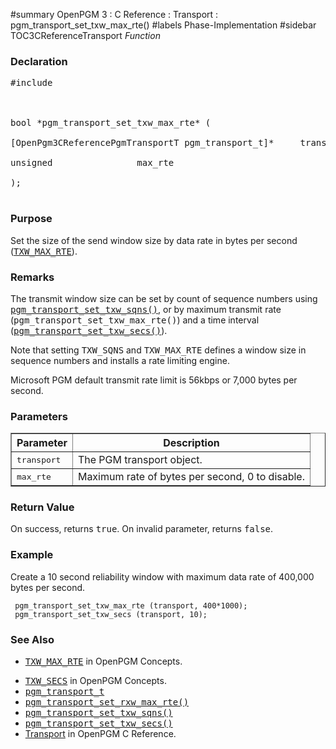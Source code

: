 ﻿#summary OpenPGM 3 : C Reference : Transport : pgm\_transport\_set\_txw\_max\_rte()
#labels Phase-Implementation
#sidebar TOC3CReferenceTransport
_Function_
### Declaration ###
<pre>
#include <pgm/pgm.h><br>
<br>
bool *pgm_transport_set_txw_max_rte* (<br>
[OpenPgm3CReferencePgmTransportT pgm_transport_t]*     transport,<br>
unsigned                max_rte<br>
);<br>
</pre>

### Purpose ###
Set the size of the send window size by data rate in bytes per second (<tt><a href='OpenPgmConceptsTxwMaxRte.md'>TXW_MAX_RTE</a></tt>).

### Remarks ###
The transmit window size can be set by count of sequence numbers using <tt><a href='OpenPgm3CReferencePgmTransportSetTxwSqns.md'>pgm_transport_set_txw_sqns()</a></tt>, or by maximum transmit rate (<tt>pgm_transport_set_txw_max_rte()</tt>) and a time interval (<tt><a href='OpenPgm3CReferencePgmTransportSetTxwSecs.md'>pgm_transport_set_txw_secs()</a></tt>).

Note that setting <tt>TXW_SQNS</tt> and <tt>TXW_MAX_RTE</tt> defines a window size in sequence numbers and installs a rate limiting engine.

Microsoft PGM default transmit rate limit is 56kbps or 7,000 bytes per second.

### Parameters ###
<table cellpadding='5' border='1' cellspacing='0'>
<tr>
<th>Parameter</th>
<th>Description</th>
</tr>
<tr>
<td><tt>transport</tt></td>
<td>The PGM transport object.</td>
</tr><tr>
<td><tt>max_rte</tt></td>
<td>Maximum rate of bytes per second, 0 to disable.</td>
</tr>
</table>


### Return Value ###
On success, returns <tt>true</tt>.  On invalid parameter, returns <tt>false</tt>.

### Example ###
Create a 10 second reliability window with maximum data rate of 400,000 bytes per second.

```
 pgm_transport_set_txw_max_rte (transport, 400*1000);
 pgm_transport_set_txw_secs (transport, 10);
```

### See Also ###
  * <tt><a href='OpenPgmConceptsTxwMaxRte.md'>TXW_MAX_RTE</a></tt> in OpenPGM Concepts.<br>
<ul><li><tt><a href='OpenPgmConceptsTxwSecs.md'>TXW_SECS</a></tt> in OpenPGM Concepts.<br>
</li><li><tt><a href='OpenPgm3CReferencePgmTransportT.md'>pgm_transport_t</a></tt><br>
</li><li><tt><a href='OpenPgm3CReferencePgmTransportSetRxwMaxRte.md'>pgm_transport_set_rxw_max_rte()</a></tt><br>
</li><li><tt><a href='OpenPgm3CReferencePgmTransportSetTxwSqns.md'>pgm_transport_set_txw_sqns()</a></tt><br>
</li><li><tt><a href='OpenPgm3CReferencePgmTransportSetTxwSecs.md'>pgm_transport_set_txw_secs()</a></tt><br>
</li><li><a href='OpenPgm3CReferenceTransport.md'>Transport</a> in OpenPGM C Reference.</li></ul>
